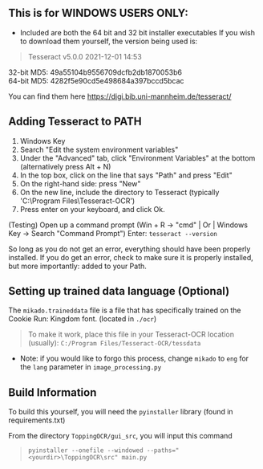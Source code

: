 ## This is for **WINDOWS USERS ONLY**:

- Included are both the 64 bit and 32 bit installer executables
If you wish to download them yourself, the version being used is:
> Tesseract v5.0.0 2021-12-01 14:53

32-bit MD5: 49a55104b9556709dcfb2db1870053b6  
64-bit MD5: 4282f5e90cd5e498684a397bccd5bcac

You can find them here https://digi.bib.uni-mannheim.de/tesseract/


## Adding Tesseract to PATH

1. Windows Key
2. Search "Edit the system environment variables"
3. Under the "Advanced" tab, click "Environment Variables" at the bottom 
(alternatively press Alt + N)
4. In the top box, click on the line that says "Path" and press "Edit"
5. On the right-hand side: press "New"
6. On the new line, include the directory to Tesseract (typically 'C:\Program Files\Tesseract-OCR')
7. Press enter on your keyboard, and click Ok.

(Testing)
Open up a command prompt (Win + R -> "cmd"    | Or |     Windows Key -> Search "Command Prompt")
Enter: `tesseract --version`

So long as you do not get an error, everything should have been properly installed.
If you do get an error, check to make sure it is properly installed, but more importantly: added to your Path.

## Setting up trained data language (Optional)

The `mikado.traineddata` file is a file that has specifically trained on the Cookie Run: Kingdom font. (located in `./ocr`)

> To make it work, place this file in your Tesseract-OCR location (usually): `C:/Program Files/Tesseract-OCR/tessdata`

- Note: if you would like to forgo this process, change `mikado` to `eng` for the `lang` parameter in `image_processing.py`

## Build Information

To build this yourself, you will need the `pyinstaller` library (found in requirements.txt)

From the directory `ToppingOCR/gui_src`, you will input this command

> `pyinstaller --onefile --windowed --paths="<yourdir>\ToppingOCR\src" main.py`
